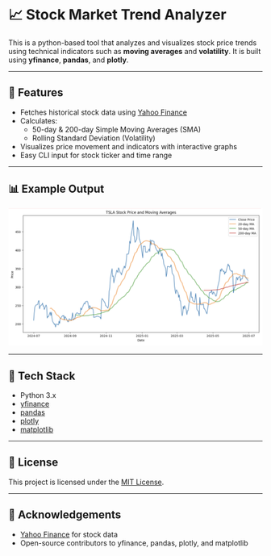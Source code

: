 # 📈 Stock Market Trend Analyzer
This is a python-based tool that analyzes and visualizes stock price trends using technical indicators such as **moving averages** and **volatility**. It is built using **yfinance**, **pandas**, and **plotly**.

---

## 🚀 Features

- Fetches historical stock data using [Yahoo Finance](https://finance.yahoo.com/)
- Calculates: 
  - 50-day & 200-day Simple Moving Averages (SMA)  
  - Rolling Standard Deviation (Volatility)
- Visualizes price movement and indicators with interactive graphs
- Easy CLI input for stock ticker and time range

---

## 📊 Example Output

![Sample Chart](sample-chart.png)  

---

## 🧰 Tech Stack

- Python 3.x
- [yfinance](https://github.com/ranaroussi/yfinance)
- [pandas](https://pandas.pydata.org/)
- [plotly](https://plotly.com/python/)
- [matplotlib](https://matplotlib.org/)

---

## 📝 License

This project is licensed under the [MIT License](LICENSE).

---

## 🙏 Acknowledgements

- [Yahoo Finance](https://finance.yahoo.com/) for stock data
- Open-source contributors to yfinance, pandas, plotly, and matplotlib
